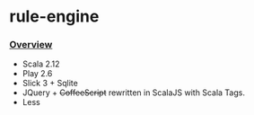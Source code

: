 # rule-engine

### [Overview](Rule_Engine_Overview.pdf) ###

- Scala 2.12
- Play 2.6
- Slick 3 + Sqlite
- JQuery + ~~CoffeeScript~~ rewritten in ScalaJS with Scala Tags. 
- Less